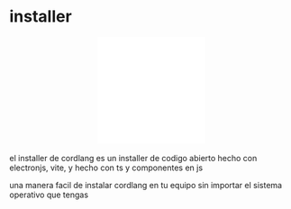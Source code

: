 # installer

<p align="center">
    <img src="./public/assets/icon.png" alt="icon" style="width: 190px; height: 190px;" />
</p>

el installer de cordlang es un installer de codigo abierto hecho con electronjs, vite, y hecho con ts y componentes en js

una manera facil de instalar cordlang en tu equipo sin importar el sistema operativo que tengas

